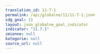```yaml
---
translation_id: 11-7-1
permalink: /api/globalne/11/11-7-1.json
sdg_goal: 11
layout: json_globalne_goal_indicator
indicator: "11.7.1"
zmienne: null
kategorie: null
source_url: null
---
```

